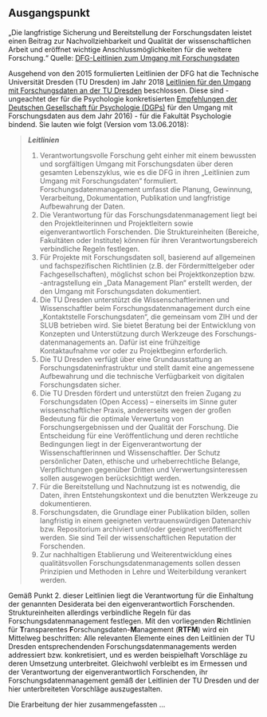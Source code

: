 ## Ausgangspunkt

„Die langfristige Sicherung und Bereitstellung der Forschungsdaten leistet einen Beitrag zur Nachvollziehbarkeit und Qualität der wissenschaftlichen Arbeit und eröffnet wichtige Anschlussmöglichkeiten für die weitere Forschung.“ Quelle: [DFG-Leitlinien zum Umgang mit Forschungsdaten](https://www.dfg.de/download/pdf/foerderung/grundlagen_dfg_foerderung/forschungsdaten/leitlinien_forschungsdaten.pdf)

Ausgehend von den 2015 formulierten Leitlinien der DFG hat die Technische Universität Dresden (TU Dresden) im Jahr 2018 [Leitlinien für den Umgang mit Forschungsdaten an der TU Dresden](https://tu-dresden.de/tu-dresden/qualitaetsmanagement/ressourcen/dateien/wisprax/Leitlinien-fuer-den-Umgang-mit-Forschungsdaten-an-der-TU-Dresden.pdf) beschlossen. Diese sind - ungeachtet der für die Psychologie konkretisierten [Empfehlungen der Deutschen Gesellschaft für Psychologie (DGPs)](https://econtent.hogrefe.com/doi/10.1026/0033-3042/a000341) für den Umgang mit Forschungsdaten aus dem Jahr 2016) - für die Fakultät Psychologie bindend. Sie lauten wie folgt (Version vom 13.06.2018):

>***Leitlinien***
>
>1. Verantwortungsvolle Forschung geht einher mit einem bewussten und sorgfältigen Umgang mit Forschungsdaten über deren gesamten Lebenszyklus, wie es die DFG in ihren „Leitlinien zum Umgang mit Forschungsdaten“ formuliert. Forschungsdatenmanagement umfasst die Planung, Gewinnung, Verarbeitung, Dokumentation, Publikation und langfristige Aufbewahrung der Daten.
>2. Die Verantwortung für das Forschungsdatenmanagement liegt bei den Projektleiterinnen und Projektleitern sowie eigenverantwortlich Forschenden. Die Struktureinheiten (Bereiche, Fakultäten oder Institute) können für ihren Verantwortungsbereich verbindliche Regeln festlegen.
>3. Für Projekte mit Forschungsdaten soll, basierend auf allgemeinen und fachspezifischen Richtlinien (z.B. der Fördermittelgeber oder Fachgesellschaften), möglichst schon bei Projektkonzeption bzw. -antragstellung ein „Data Management Plan“ erstellt werden, der den Umgang mit Forschungsdaten
dokumentiert.
>4. Die TU Dresden unterstützt die Wissenschaftlerinnen und Wissenschaftler beim Forschungsdatenmanagement durch eine „Kontaktstelle Forschungsdaten“, die gemeinsam vom ZIH und der SLUB betrieben wird. Sie bietet Beratung bei der Entwicklung von Konzepten und Unterstützung durch Werkzeuge des Forschungs- datenmanagements an. Dafür ist eine frühzeitige Kontaktaufnahme vor oder zu Projektbeginn erforderlich.
>5. Die TU Dresden verfügt über eine Grundausstattung an Forschungsdateninfrastruktur und stellt damit eine angemessene Aufbewahrung und die technische Verfügbarkeit von digitalen Forschungsdaten sicher.
>6. Die TU Dresden fördert und unterstützt den freien Zugang zu Forschungsdaten (Open Access) – einerseits im Sinne guter wissenschaftlicher Praxis, andererseits wegen der großen Bedeutung für die optimale Verwertung von Forschungsergebnissen und der Qualität der Forschung. Die Entscheidung für eine Veröffentlichung und deren rechtliche Bedingungen liegt in der Eigenverantwortung der Wissenschaftlerinnen und Wissenschaftler. Der Schutz persönlicher Daten, ethische und urheberrechtliche Belange, Verpflichtungen gegenüber Dritten und Verwertungsinteressen sollen ausgewogen berücksichtigt werden.
>7. Für die Bereitstellung und Nachnutzung ist es notwendig, die Daten, ihren Entstehungskontext und die benutzten Werkzeuge zu dokumentieren.
>8. Forschungsdaten, die Grundlage einer Publikation bilden, sollen langfristig in einem geeigneten vertrauenswürdigen Datenarchiv bzw. Repositorium archiviert und/oder geeignet veröffentlicht werden. Sie sind Teil der wissenschaftlichen Reputation der Forschenden.
>9. Zur nachhaltigen Etablierung und Weiterentwicklung eines qualitätsvollen Forschungsdatenmanagements sollen dessen Prinzipien und Methoden in Lehre und Weiterbildung verankert werden.

Gemäß Punkt 2. dieser Leitlinien liegt die Verantwortung für die Einhaltung der genannten Desiderata bei den eigenverantwortlich Forschenden. Struktureinheiten allerdings verbindliche Regeln für das Forschungsdatenmanagement festlegen. Mit den vorliegenden **R**ichtlinien für **T**ransparentes **F**orschungsdaten-**M**anagement (**RTFM**) wird ein Mittelweg beschritten: Alle relevanten Elemente eines den Leitlinien der TU Dresden entsprechendenden Forschungsdatenmanagements werden addressiert bzw. konkretisiert, und es werden beispielhaft Vorschläge zu deren Umsetzung unterbreitet. Gleichwohl verbleibt es im Ermessen und der Verantwortung der eigenverantwortlich Forschenden, ihr Forschungsdatenmanagement gemäß der Leitlinien der TU Dresden und der hier unterbreiteten Vorschläge auszugestalten.

Die Erarbeitung der hier zusammengefassten ...

